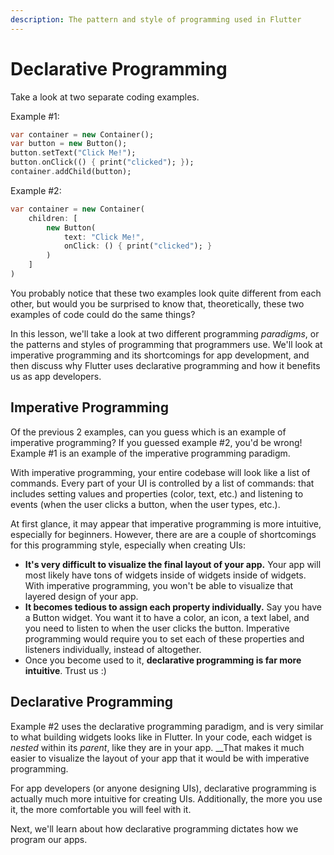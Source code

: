 ```yaml
---
description: The pattern and style of programming used in Flutter
---
```


# Declarative Programming

Take a look at two separate coding examples.

Example \#1:

```dart
var container = new Container();
var button = new Button();
button.setText("Click Me!");
button.onClick(() { print("clicked"); });
container.addChild(button);
```

Example \#2:

```dart
var container = new Container(
    children: [
        new Button(
            text: "Click Me!",
            onClick: () { print("clicked"); }
        )
    ]
)
```

You probably notice that these two examples look quite different from each other, but would you be surprised to know that, theoretically, these two examples of code could do the same things?

In this lesson, we'll take a look at two different programming _paradigms_, or the patterns and styles of programming that programmers use. We'll look at imperative programming and its shortcomings for app development, and then discuss why Flutter uses declarative programming and how it benefits us as app developers.

## Imperative Programming

Of the previous 2 examples, can you guess which is an example of imperative programming? If you guessed example \#2, you'd be wrong! Example \#1 is an example of the imperative programming paradigm.

With imperative programming, your entire codebase will look like a list of commands. Every part of your UI is controlled by a list of commands: that includes setting values and properties \(color, text, etc.\) and listening to events \(when the user clicks a button, when the user types, etc.\).

At first glance, it may appear that imperative programming is more intuitive, especially for beginners. However, there are are a couple of shortcomings for this programming style, especially when creating UIs:

* **It's very difficult to visualize the final layout of your app.** Your app will most likely have tons of widgets inside of widgets inside of widgets. With imperative programming, you won't be able to visualize that layered design of your app.
* **It becomes tedious to assign each property individually.** Say you have a Button widget. You want it to have a color, an icon, a text label, and you need to listen to when the user clicks the button. Imperative programming would require you to set each of these properties and listeners individually, instead of altogether.
* Once you become used to it, **declarative programming is far more intuitive**. Trust us :\)

## Declarative Programming

Example \#2 uses the declarative programming paradigm, and is very similar to what building widgets looks like in Flutter. In your code, each widget is _nested_ within its _parent_, like they are in your app. __That makes it much easier to visualize the layout of your app that it would be with imperative programming.

For app developers \(or anyone designing UIs\), declarative programming is actually much more intuitive for creating UIs. Additionally, the more you use it, the more comfortable you will feel with it.



Next, we'll learn about how declarative programming dictates how we program our apps.

